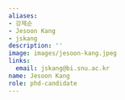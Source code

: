 ```yaml
---
aliases:
- 강제순
- Jesoon Kang
- jskang
description: ''
image: images/jesoon-kang.jpeg
links:
  email: jskang@bi.snu.ac.kr
name: Jesoon Kang
role: phd-candidate
---
```

